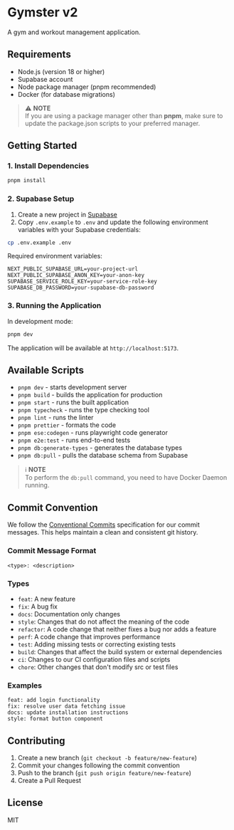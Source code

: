 # Gymster v2

A gym and workout management application.

## Requirements

- Node.js (version 18 or higher)
- Supabase account
- Node package manager (pnpm recommended)
- Docker (for database migrations)

> ⚠️ **NOTE**<br/>
> If you are using a package manager other than **pnpm**, make sure to update the package.json scripts to your preferred manager.

## Getting Started

### 1. Install Dependencies

```bash
pnpm install
```

### 2. Supabase Setup

1. Create a new project in [Supabase](https://supabase.com)
2. Copy `.env.example` to `.env` and update the following environment variables with your Supabase credentials:

```bash
cp .env.example .env
```

Required environment variables:

```
NEXT_PUBLIC_SUPABASE_URL=your-project-url
NEXT_PUBLIC_SUPABASE_ANON_KEY=your-anon-key
SUPABASE_SERVICE_ROLE_KEY=your-service-role-key
SUPABASE_DB_PASSWORD=your-supabase-db-password
```

### 3. Running the Application

In development mode:

```bash
pnpm dev
```

The application will be available at `http://localhost:5173`.

## Available Scripts

- `pnpm dev` - starts development server
- `pnpm build` - builds the application for production
- `pnpm start` - runs the built application
- `pnpm typecheck` - runs the type checking tool
- `pnpm lint` - runs the linter
- `pnpm prettier` - formats the code
- `pnpm ese:codegen` - runs playwright code generator
- `pnpm e2e:test` - runs end-to-end tests
- `pnpm db:generate-types` - generates the database types
- `pnpm db:pull` - pulls the database schema from Supabase

> ℹ **NOTE**<br/>
> To perform the `db:pull` command, you need to have Docker Daemon running.

## Commit Convention

We follow the [Conventional Commits](https://www.conventionalcommits.org/) specification for our commit messages. This helps maintain a clean and consistent git history.

### Commit Message Format

```
<type>: <description>
```

### Types

- `feat`: A new feature
- `fix`: A bug fix
- `docs`: Documentation only changes
- `style`: Changes that do not affect the meaning of the code
- `refactor`: A code change that neither fixes a bug nor adds a feature
- `perf`: A code change that improves performance
- `test`: Adding missing tests or correcting existing tests
- `build`: Changes that affect the build system or external dependencies
- `ci`: Changes to our CI configuration files and scripts
- `chore`: Other changes that don't modify src or test files

### Examples

```
feat: add login functionality
fix: resolve user data fetching issue
docs: update installation instructions
style: format button component
```

## Contributing

1. Create a new branch (`git checkout -b feature/new-feature`)
2. Commit your changes following the commit convention
3. Push to the branch (`git push origin feature/new-feature`)
4. Create a Pull Request

## License

MIT
